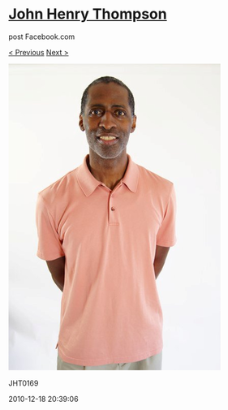 # [John Henry Thompson](../README.md)
post Facebook.com

[< Previous](2010-12-18-15.md) [Next >](2010-12-18-17.md)

[![](../media/2010-12-18/Fam-2010-JHT0169.jpg)](../README.md)

JHT0169

2010-12-18 20:39:06